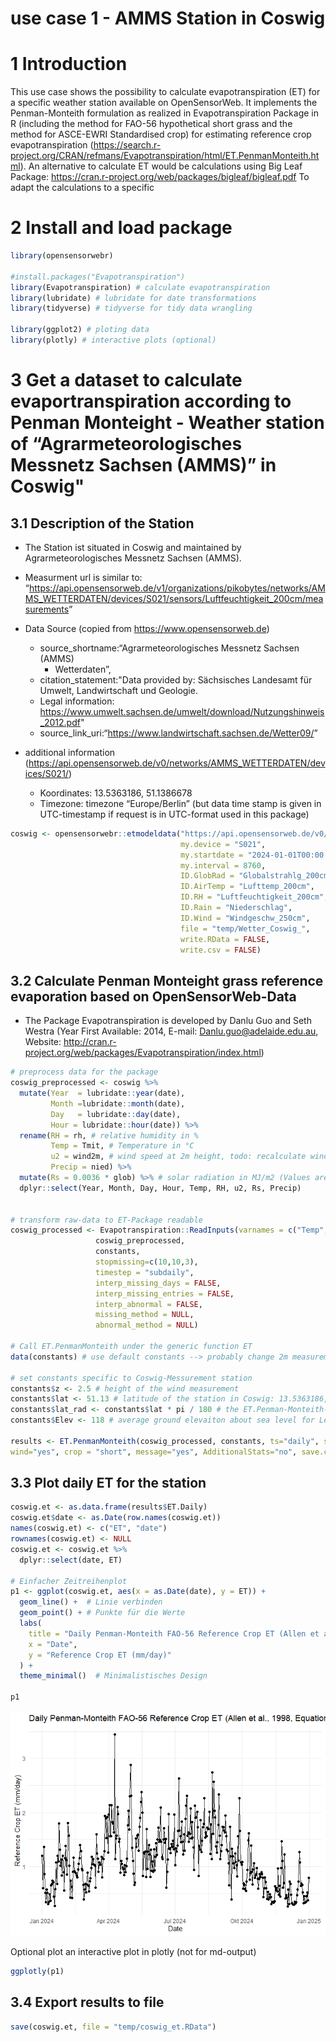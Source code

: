 use case 1 - AMMS Station in Coswig
================

<!-- README.md is generated from README.Rmd. Please edit that file -->

# 1 Introduction

This use case shows the possibility to calculate evapotranspiration (ET)
for a specific weather station available on OpenSensorWeb. It implements
the Penman-Monteith formulation as realized in Evapotranspiration
Package in R (including the method for FAO-56 hypothetical short grass
and the method for ASCE-EWRI Standardised crop) for estimating reference
crop evapotranspiration
(<https://search.r-project.org/CRAN/refmans/Evapotranspiration/html/ET.PenmanMonteith.html>).
An alternative to calculate ET would be calculations using Big Leaf
Package: <https://cran.r-project.org/web/packages/bigleaf/bigleaf.pdf>
To adapt the calculations to a specific

# 2 Install and load package

``` r
library(opensensorwebr)

#install.packages("Evapotranspiration")
library(Evapotranspiration) # calculate evapotranspiration
library(lubridate) # lubridate for date transformations
library(tidyverse) # tidyverse for tidy data wrangling

library(ggplot2) # ploting data
library(plotly) # interactive plots (optional)
```

# 3 Get a dataset to calculate evaportranspiration according to Penman Monteight - Weather station of “Agrarmeteorologisches Messnetz Sachsen (AMMS)” in Coswig"

## 3.1 Description of the Station

  - The Station ist situated in Coswig and maintained by
    Agrarmeteorologisches Messnetz Sachsen (AMMS).

  - Measurment url is similar to:
    “<https://api.opensensorweb.de/v1/organizations/pikobytes/networks/AMMS_WETTERDATEN/devices/S021/sensors/Luftfeuchtigkeit_200cm/measurements>”

  - Data Source (copied from <https://www.opensensorweb.de>)
    
      - source\_shortname:“Agrarmeteorologisches Messnetz Sachsen (AMMS)
        - Wetterdaten”,
      - citation\_statement:"Data provided by: Sächsisches Landesamt für
        Umwelt, Landwirtschaft und Geologie.
      - Legal information:
        <https://www.umwelt.sachsen.de/umwelt/download/Nutzungshinweis_2012.pdf>"
      - source\_link\_uri:“<https://www.landwirtschaft.sachsen.de/Wetter09/>”

  - additional information
    (<https://api.opensensorweb.de/v0/networks/AMMS_WETTERDATEN/devices/S021/>)
    
      - Koordinates: 13.5363186, 51.1386678
      - Timezone: timezone “Europe/Berlin” (but data time stamp is given
        in UTC-timestamp if request is in UTC-format used in this
        package)

<!-- end list -->

``` r
coswig <- opensensorwebr::etmodeldata("https://api.opensensorweb.de/v0/networks/AMMS_WETTERDATEN",
                                      my.device = "S021",
                                      my.startdate = "2024-01-01T00:00:00Z",
                                      my.interval = 8760,
                                      ID.GlobRad = "Globalstrahlg_200cm",
                                      ID.AirTemp = "Lufttemp_200cm",
                                      ID.RH = "Luftfeuchtigkeit_200cm",
                                      ID.Rain = "Niederschlag",
                                      ID.Wind = "Windgeschw_250cm",
                                      file = "temp/Wetter_Coswig_",
                                      write.RData = FALSE,
                                      write.csv = FALSE)
```

## 3.2 Calculate Penman Monteight grass reference evaporation based on OpenSensorWeb-Data

  - The Package Evapotranspiration is developed by Danlu Guo and Seth
    Westra (Year First Available: 2014, E-mail:
    <Danlu.guo@adelaide.edu.au>, Website:
    <http://cran.r-project.org/web/packages/Evapotranspiration/index.html>)

<!-- end list -->

``` r
# preprocess data for the package
coswig_preprocessed <- coswig %>%
  mutate(Year  = lubridate::year(date),
         Month =lubridate::month(date),
         Day   = lubridate::day(date),
         Hour = lubridate::hour(date)) %>%
  rename(RH = rh, # relative humidity in %
         Temp = Tmit, # Temperature in °C
         u2 = wind2m, # wind speed at 2m height, todo: recalculate windspeed from 2.5m to 2m
         Precip = nied) %>%
  mutate(Rs = 0.0036 * glob) %>% # solar radiation in MJ/m2 (Values are given as hourly W/m2, 1Ws = 1J --> 1Wh = 3600J = 0.0036 MJ)
  dplyr::select(Year, Month, Day, Hour, Temp, RH, u2, Rs, Precip)


# transform raw-data to ET-Package readable
coswig_processed <- Evapotranspiration::ReadInputs(varnames = c("Temp","RH","u2","Rs","Precip"),
                   coswig_preprocessed, 
                   constants, 
                   stopmissing=c(10,10,3),
                   timestep = "subdaily",
                   interp_missing_days = FALSE, 
                   interp_missing_entries = FALSE, 
                   interp_abnormal = FALSE, 
                   missing_method = NULL, 
                   abnormal_method = NULL)

# Call ET.PenmanMonteith under the generic function ET
data(constants) # use default constants --> probably change 2m measurement to 2.5m windmeasurment height

# set constants specific to Coswig-Messurement station
constants$z <- 2.5 # height of the wind measurement
constants$lat <- 51.13 # latitude of the station in Coswig: 13.5363186, 51.1386678
constants$lat_rad <- constants$lat * pi / 180 # the ET.Penman-Monteith-Formulation in Evaporation-Package needs the latitude in lat_rad
constants$Elev <- 118 # average ground elevaiton about sea level for Leipzig 

results <- ET.PenmanMonteith(coswig_processed, constants, ts="daily", solar="data",
wind="yes", crop = "short", message="yes", AdditionalStats="no", save.csv="no")
```

## 3.3 Plot daily ET for the station

``` r
coswig.et <- as.data.frame(results$ET.Daily)
coswig.et$date <- as.Date(row.names(coswig.et))
names(coswig.et) <- c("ET", "date")
rownames(coswig.et) <- NULL
coswig.et <- coswig.et %>%
  dplyr::select(date, ET)

# Einfacher Zeitreihenplot
p1 <- ggplot(coswig.et, aes(x = as.Date(date), y = ET)) +
  geom_line() +  # Linie verbinden
  geom_point() + # Punkte für die Werte
  labs(
    title = "Daily Penman-Monteith FAO-56 Reference Crop ET (Allen et al., 1998, Equation 6)",
    x = "Date",
    y = "Reference Crop ET (mm/day)"
  ) +
  theme_minimal()  # Minimalistisches Design

p1
```

![](man/figures/README-unnamed-chunk-4-1.png)<!-- -->

Optional plot an interactive plot in plotly (not for md-output)

``` r
ggplotly(p1)
```

## 3.4 Export results to file

``` r
save(coswig.et, file = "temp/coswig_et.RData")
```
